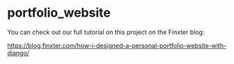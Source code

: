 # portfolio_website

You can check out our full tutorial on this project on the Finxter blog:

https://blog.finxter.com/how-i-designed-a-personal-portfolio-website-with-django/
